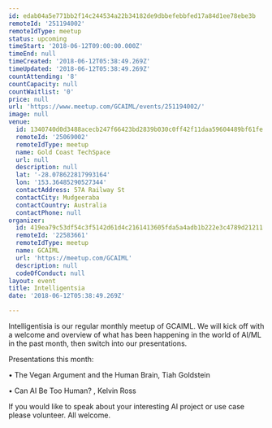 ```yaml
---
id: edab04a5e771bb2f14c244534a22b34182de9dbbefebbfed17a84d1ee78ebe3b
remoteId: '251194002'
remoteIdType: meetup
status: upcoming
timeStart: '2018-06-12T09:00:00.000Z'
timeEnd: null
timeCreated: '2018-06-12T05:38:49.269Z'
timeUpdated: '2018-06-12T05:38:49.269Z'
countAttending: '8'
countCapacity: null
countWaitlist: '0'
price: null
url: 'https://www.meetup.com/GCAIML/events/251194002/'
image: null
venue:
  id: 1340740d0d3488acecb247f66423bd2839b030c0ff42f11daa59604489bf61fe
  remoteId: '25069002'
  remoteIdType: meetup
  name: Gold Coast TechSpace
  url: null
  description: null
  lat: '-28.078622817993164'
  lon: '153.36485290527344'
  contactAddress: 57A Railway St
  contactCity: Mudgeeraba
  contactCountry: Australia
  contactPhone: null
organizer:
  id: 419ea79c53df54c3f5142d61d4c2161413605fda5a4adb1b222e3c4789d21211
  remoteId: '22583661'
  remoteIdType: meetup
  name: GCAIML
  url: 'https://meetup.com/GCAIML'
  description: null
  codeOfConduct: null
layout: event
title: Intelligentsia
date: '2018-06-12T05:38:49.269Z'

---
```

<p>Intelligentisia is our regular monthly meetup of GCAIML. We will kick off with a welcome and overview of what has been happening in the world of AI/ML in the past month, then switch into our presentations.</p> <p>Presentations this month:</p> <p>• The Vegan Argument and the Human Brain, Tiah Goldstein</p> <p>• Can AI Be Too Human? , Kelvin Ross</p> <p>If you would like to speak about your interesting AI project or use case please volunteer. All welcome.</p>
